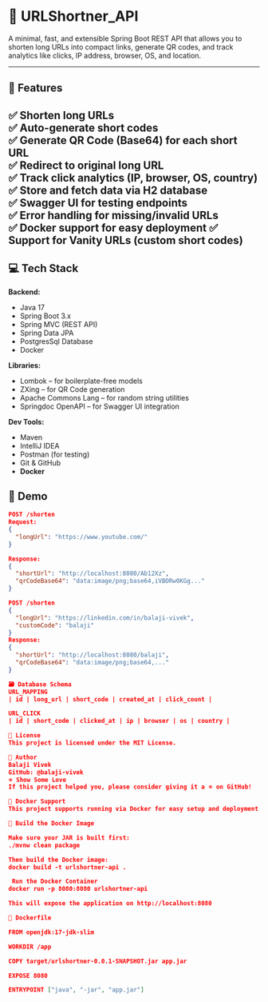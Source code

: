 # 🔗 URLShortner_API

A minimal, fast, and extensible Spring Boot REST API that allows you to shorten long URLs into compact links, generate QR codes, and track analytics like clicks, IP address, browser, OS, and location.

---

## 🚀 Features

✅ Shorten long URLs  
✅ Auto-generate short codes  
✅ Generate QR Code (Base64) for each short URL  
✅ Redirect to original long URL  
✅ Track click analytics (IP, browser, OS, country)  
✅ Store and fetch data via H2 database  
✅ Swagger UI for testing endpoints  
✅ Error handling for missing/invalid URLs  
✅ Docker support for easy deployment
✅ Support for Vanity URLs (custom short codes)
---

## 💻 Tech Stack

**Backend:**
- Java 17
- Spring Boot 3.x
- Spring MVC (REST API)
- Spring Data JPA
- PostgresSql Database
- Docker

**Libraries:**
- Lombok – for boilerplate-free models
- ZXing – for QR Code generation
- Apache Commons Lang – for random string utilities
- Springdoc OpenAPI – for Swagger UI integration

**Dev Tools:**
- Maven
- IntelliJ IDEA
- Postman (for testing)
- Git & GitHub
- **Docker**

## 📸 Demo

```json
POST /shorten
Request:
{
  "longUrl": "https://www.youtube.com/"
}

Response:
{
  "shortUrl": "http://localhost:8080/Ab12Xz",
  "qrCodeBase64": "data:image/png;base64,iVBORw0KGg..."
}

POST /shorten
{
  "longUrl": "https://linkedin.com/in/balaji-vivek",
  "customCode": "balaji"
}
Response:
{
  "shortUrl": "http://localhost:8080/balaji",
  "qrCodeBase64": "data:image/png;base64,..."
}

🗃️ Database Schema
URL_MAPPING
| id | long_url | short_code | created_at | click_count |

URL_CLICK
| id | short_code | clicked_at | ip | browser | os | country |

📜 License
This project is licensed under the MIT License.

🙌 Author
Balaji Vivek
GitHub: @balaji-vivek
⭐️ Show Some Love
If this project helped you, please consider giving it a ⭐️ on GitHub!

🐳 Docker Support
This project supports running via Docker for easy setup and deployment.

🔧 Build the Docker Image

Make sure your JAR is built first:
./mvnw clean package

Then build the Docker image:
docker build -t urlshortner-api .

 Run the Docker Container
docker run -p 8080:8080 urlshortner-api

This will expose the application on http://localhost:8080

📄 Dockerfile

FROM openjdk:17-jdk-slim

WORKDIR /app

COPY target/urlshortner-0.0.1-SNAPSHOT.jar app.jar

EXPOSE 8080

ENTRYPOINT ["java", "-jar", "app.jar"]


